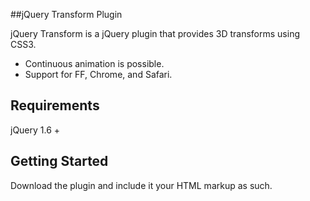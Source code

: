 ##jQuery Transform Plugin

jQuery Transform is a jQuery plugin that provides 3D transforms using CSS3.

* Continuous animation is possible.
* Support for FF, Chrome, and Safari.

Requirements
-----------
jQuery 1.6 +

Getting Started
-----------

Download the plugin and include it your HTML markup as such.

```console

```
